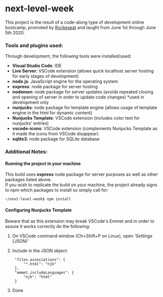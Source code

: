 # next-level-week

This project is the result of a code-along type of development online bootcamp, promoted by [Rockeseat](https://rocketseat.com.br/) and taught from June 1st through June 5th 2020.




### Tools and plugins used:

Through development, the following tools were installed/used:

- **Visual Studio Code**: IDE
- **Live Server**: VSCode extension (allows quick localhost server hosting for early stages of development)
- **node.js**: JavaScript engine for the operating system
- **express**: node package for server hosting
- **nodemon**: node package for server updates (avoids repeated closing and opening of server in order to update code changes) *used in development only
- **nunjucks**: node package for template engine (allows usage of template engine in the html for dynamic content)
- **Nunjucks Template**: VSCode extension (includes color text for nunjucks' entries)
- **vscode-icons**: VSCode extension (complements Nunjucks Template as it made the icons from VSCode disappear)
- **sqlite3**: node package for SQLite database




### Additional Notes: 

#### Running the project in your machine

This build uses **express** node package for server purposes as well as other packages listed above.  
If you wish to replicate the build on your machine, the project already signs to npm which packages to install so simply call for:

    ~/next-level-week$ npm install


#### Configuring Nunjucks Template

Beware that as this extension may break VSCode's Emmet and in order to assure it works correctly do the following:

1. On VSCode command window (Ctr+Shift+P on Linux), open *'Settings (JSON)'*
2. Include in the JSON object:

        "files.associations": {
            "*.html": "njk"
        },
        "emmet.includeLanguages": {
            "njk": "html"
        }

3. Done

